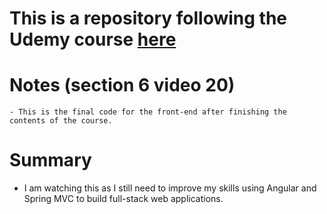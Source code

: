 # This is a repository following the Udemy course [here](https://www.udemy.com/build-an-angular-and-spring-mvc-web-application)

# Notes (section 6 video 20)
    - This is the final code for the front-end after finishing the contents of the course. 
    
# Summary
- I am watching this as I still need to improve my skills using Angular and Spring MVC to build full-stack web applications.
